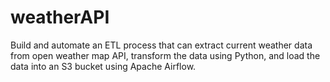 # weatherAPI
Build and automate an ETL process that can extract current weather data from open weather map API, transform the data using Python, and load the data into an S3 bucket using Apache Airflow.
